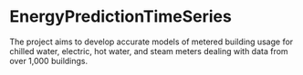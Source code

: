 # EnergyPredictionTimeSeries
The project aims to develop accurate models of metered building usage for chilled water, electric, hot water, and steam meters dealing with data from over 1,000 buildings.

